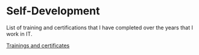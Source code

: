 # Self-Development

List of training and certifications that I have completed over the years that I work in IT.  

[Trainings and certificates](Trainings&Certificates.md)
